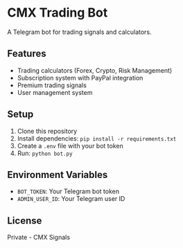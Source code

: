 # CMX Trading Bot

A Telegram bot for trading signals and calculators.

## Features

- Trading calculators (Forex, Crypto, Risk Management)
- Subscription system with PayPal integration
- Premium trading signals
- User management system

## Setup

1. Clone this repository
2. Install dependencies: `pip install -r requirements.txt`
3. Create a `.env` file with your bot token
4. Run: `python bot.py`

## Environment Variables

- `BOT_TOKEN`: Your Telegram bot token
- `ADMIN_USER_ID`: Your Telegram user ID

## License

Private - CMX Signals